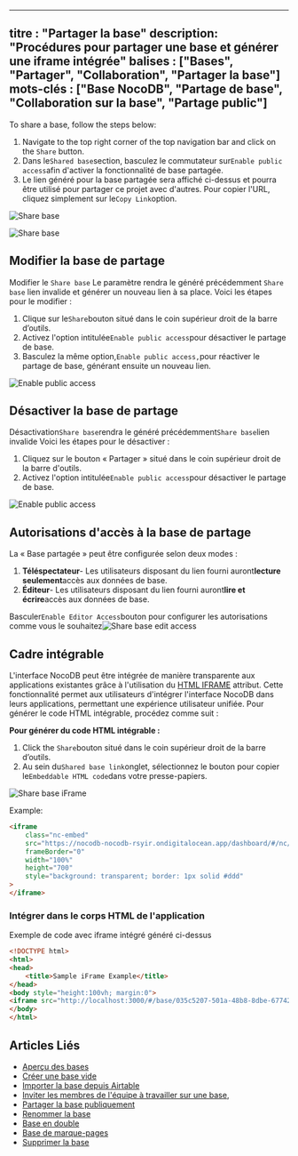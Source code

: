 ***

titre : "Partager la base"
description: "Procédures pour partager une base et générer une iframe intégrée"
balises : \["Bases", "Partager", "Collaboration", "Partager la base"]
mots-clés : \["Base NocoDB", "Partage de base", "Collaboration sur la base", "Partage public"]
------------------------------------------------------------------------------------------

To share a base, follow the steps below:

1. Navigate to the top right corner of the top navigation bar and click on the `Share` button.
2. Dans le`Shared base`section, basculez le commutateur sur`Enable public access`afin d'activer la fonctionnalité de base partagée.
3. Le lien généré pour la base partagée sera affiché ci-dessus et pourra être utilisé pour partager ce projet avec d'autres. Pour copier l'URL, cliquez simplement sur le`Copy Link`option.

![Share base](/img/v2/base/share-base-1.png)

![Share base](/img/v2/base/share-base-2.png)

## Modifier la base de partage

Modifier le `Share base` Le paramètre rendra le généré précédemment `Share base` lien invalide et générer un nouveau lien à sa place.
Voici les étapes pour le modifier :

1. Clique sur le`Share`bouton situé dans le coin supérieur droit de la barre d’outils.
2. Activez l'option intitulée`Enable public access`pour désactiver le partage de base.
3. Basculez la même option,`Enable public access,`pour réactiver le partage de base, générant ensuite un nouveau lien.

![Enable public access](/img/v2/base/share-base-enable-public-access.png)

## Désactiver la base de partage

Désactivation`Share base`rendra le généré précédemment`Share base`lien invalide
Voici les étapes pour le désactiver :

1. Cliquez sur le bouton « Partager » situé dans le coin supérieur droit de la barre d'outils.
2. Activez l'option intitulée`Enable public access`pour désactiver le partage de base.

![Enable public access](/img/v2/base/share-base-enable-public-access.png)

## Autorisations d'accès à la base de partage

La « Base partagée » peut être configurée selon deux modes :

1. **Téléspectateur**- Les utilisateurs disposant du lien fourni auront**lecture seulement**accès aux données de base.
2. **Éditeur**- Les utilisateurs disposant du lien fourni auront**lire et écrire**accès aux données de base.

Basculer`Enable Editor Access`bouton pour configurer les autorisations comme vous le souhaitez![Share base edit access](/img/v2/base/share-base-edit-access.png)

## Cadre intégrable

L'interface NocoDB peut être intégrée de manière transparente aux applications existantes grâce à l'utilisation du [HTML IFRAME](https://developer.mozilla.org/en-US/docs/Web/HTML/Element/iframe) attribut. Cette fonctionnalité permet aux utilisateurs d'intégrer l'interface NocoDB dans leurs applications, permettant une expérience utilisateur unifiée. Pour générer le code HTML intégrable, procédez comme suit :

**Pour générer du code HTML intégrable :**

1. Click the `Share`bouton situé dans le coin supérieur droit de la barre d’outils.
2. Au sein du`Shared base link`onglet, sélectionnez le bouton pour copier le`Embeddable HTML code`dans votre presse-papiers.

![Share base iFrame](/img/v2/base/share-base-iframe.png)

Example:

```html
<iframe
    class="nc-embed"
    src="https://nocodb-nocodb-rsyir.ondigitalocean.app/dashboard/#/nc/base/e3bba9df-4fc1-4d11-b7ce-41c4a3ad6810?embed"
    frameBorder="0"
    width="100%"
    height="700"
    style="background: transparent; border: 1px solid #ddd"
>
</iframe>
```

### Intégrer dans le corps HTML de l'application

Exemple de code avec iframe intégré généré ci-dessus

```html
<!DOCTYPE html>
<html>
<head>
    <title>Sample iFrame Example</title>
</head>
<body style="height:100vh; margin:0">
<iframe src="http://localhost:3000/#/base/035c5207-501a-48b8-8dbe-67742b78323e" width="100%" height="100%" style="border: none;"></iframe>
</body>
</html>
```

## Articles Liés

* [Aperçu des bases](/bases/base-overview)
* [Créer une base vide](/bases/create-base)
* [Importer la base depuis Airtable](/bases/import-base-from-airtable)
* [Inviter les membres de l'équipe à travailler sur une base](/bases/base-collaboration),
* [Partager la base publiquement](/bases/share-base)
* [Renommer la base](/bases/actions-on-base#rename-base)
* [Base en double](/bases/actions-on-base#duplicate-base)
* [Base de marque-pages](/bases/actions-on-base#star-base)
* [Supprimer la base](/bases/actions-on-base#delete-base)
